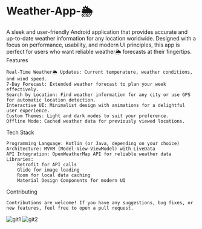# Weather-App-🌦️
A sleek and user-friendly Android application that provides accurate and up-to-date weather information for any location worldwide. Designed with a focus on performance, usability, and modern UI principles, this app is perfect for users who want reliable weather🌦️ forecasts at their fingertips.
Features

    Real-Time Weather🌦️ Updates: Current temperature, weather conditions, and wind speed.
    7-Day Forecast: Extended weather forecast to plan your week effectively.
    Search by Location: Find weather information for any city or use GPS for automatic location detection.
    Interactive UI: Minimalist design with animations for a delightful user experience.
    Custom Themes: Light and dark modes to suit your preference.
    Offline Mode: Cached weather data for previously viewed locations.

Tech Stack

    Programming Language: Kotlin (or Java, depending on your choice)
    Architecture: MVVM (Model-View-ViewModel) with LiveData
    API Integration: OpenWeatherMap API for reliable weather data
    Libraries:
        Retrofit for API calls
        Glide for image loading
        Room for local data caching
        Material Design Components for modern UI
Contributing

    Contributions are welcome! If you have any suggestions, bug fixes, or new features, feel free to open a pull request.


![git1](https://github.com/user-attachments/assets/c80324d2-9eec-4454-9772-3ed9587e0cd9)
![git2](https://github.com/user-attachments/assets/df0c30de-9d3c-4fce-8eee-b6e4c3a5a0c2)




        
